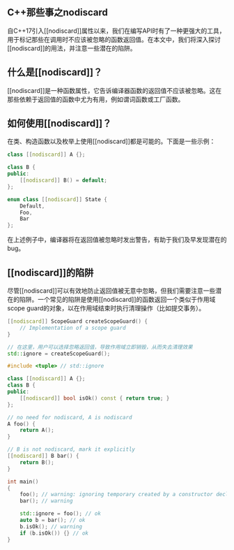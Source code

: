 ## C++那些事之nodiscard
自C++17引入[[nodiscard]]属性以来，我们在编写API时有了一种更强大的工具，用于标记那些在调用时不应该被忽略的函数返回值。在本文中，我们将深入探讨[[nodiscard]]的用法，并注意一些潜在的陷阱。

## 什么是[[nodiscard]]？
[[nodiscard]]是一种函数属性，它告诉编译器函数的返回值不应该被忽略。这在那些依赖于返回值的函数中尤为有用，例如谓词函数或工厂函数。

## 如何使用[[nodiscard]]？
在类、构造函数以及枚举上使用[[nodiscard]]都是可能的。下面是一些示例：

```cpp
class [[nodiscard]] A {};

class B {
public:
    [[nodiscard]] B() = default;
};

enum class [[nodiscard]] State {
    Default,
    Foo,
    Bar
};
```
在上述例子中，编译器将在返回值被忽略时发出警告，有助于我们及早发现潜在的bug。

## [[nodiscard]]的陷阱

尽管[[nodiscard]]可以有效地防止返回值被无意中忽略，但我们需要注意一些潜在的陷阱。一个常见的陷阱是使用[[nodiscard]]的函数返回一个类似于作用域scope guard的对象，以在作用域结束时执行清理操作（比如提交事务）。

```cpp
[[nodiscard]] ScopeGuard createScopeGuard() {
    // Implementation of a scope guard
}

// 在这里，用户可以选择忽略返回值，导致作用域立即销毁，从而失去清理效果
std::ignore = createScopeGuard();
```

```cpp
#include <tuple> // std::ignore

class [[nodiscard]] A {};
class B {
public:
    [[nodiscard]] bool isOk() const { return true; }
};

// no need for nodiscard, A is nodiscard
A foo() {
    return A();
}

// B is not nodiscard, mark it explicitly
[[nodiscard]] B bar() {
    return B();
}

int main()
{    
    foo(); // warning: ignoring temporary created by a constructor declared with 'nodiscard' attribute
    bar(); // warning

    std::ignore = foo(); // ok
    auto b = bar(); // ok
    b.isOk(); // warning
    if (b.isOk()) {} // ok
}
```